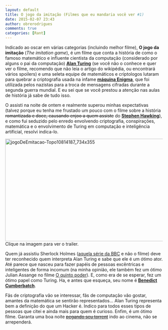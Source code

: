```yaml
---
layout: default
title: O jogo da imitação (Filmes que eu mandaria você ver #1)
date: 2015-02-07 23:43
author: obrerodrigues
comments: true
categories: [Rant]
---
```

Indicado ao oscar em várias categorias (incluindo melhor filme), <strong>O jogo da imitação</strong> (<em>The imitation game</em>), é um filme que conta a história de como o famoso matemático e influente cientista da computação (considerado por alguns o pai da computação) <strong><a href="https://pt.wikipedia.org/wiki/Alan_Turing">Alan Turing</a></strong> (se você não o conhece e quer ver o filme, recomendo que não leia o artigo do wikipédia, ou encontrará vários spoilers) e uma seleta equipe de matemáticos e criptologos lutaram para quebrar a criptografia usada na infame <strong><a href="https://pt.wikipedia.org/wiki/Enigma_%28m%C3%A1quina%29" target="_blank">máquina Enigma</a></strong>, que foi utilizada pelos nazistas para a troca de mensagens cifradas durante a segunda guerra mundial. E eu sei que se você prestou a atenção nas aulas de história já sabe de tudo isso.

O assisti na noite de ontem e realmente superou minhas expectativas (talvez porque eu tenha me frustado um pouco com o filme sobre a história <del>romantizada e doce, causando enjoo a quem assiste</del> do <strong><a href="http://www.adorocinema.com/filmes/filme-222221/" target="_blank"><span class="st">Stephen Hawking</span></a></strong>), e como fui seduzido pelo enredo envolvendo criptografia, conspirações, matemática e o envolvimento de Turing em computação e inteligência artificial, resolvi indica-lo.

<a href="https://www.youtube.com/watch?v=NM4GZ3NQvxQ"><img class="wp-image-1118 size-large" src="https://preview.ibb.co/dyZyBd/jogodeemitacao_topo10814187_734x355.jpg" alt="jogoDeEmitacao-Topo10814187_734x355" width="676" height="327" /></a> Clique na imagem para ver o trailer.

<!--more-->

Quem já assistiu Sherlock Holmes (<a href="http://www.imdb.com/title/tt1475582/" target="_blank">aquela série da BBC</a> e não o filme) deve ter reconhecido quem interpreta Alan Turing e sabe que ele é um ótimo ator. Até parece que nasceu para fazer papéis de pessoas excêntricas e inteligentes de forma incomum (na minha opinião, ele também fez um ótimo Julian Assange no filme <a href="http://www.adorocinema.com/filmes/filme-210472/" target="_blank">O quinto poder</a>). E, como era de se esperar, fez um ótimo papel como Turing. Ha, e antes que esqueça, seu nome é <a href="https://pt.wikipedia.org/wiki/Benedict_Cumberbatch" target="_blank"><strong>Benedict Cumberbatch</strong></a>.

Fãs de criptografia vão se interessar, fãs de computação vão gostar, amantes da matemática se sentirão representados... Alan Turing representa bem a definição do que um Hacker é. Indico para todos esses tipos de pessoas que citei e ainda mais para quem é curioso. Enfim, é um ótimo filme. Garanta uma boa noite <a href="https://www.google.com.br/search?q=the+imitation+game+torrent&amp;ie=utf-8&amp;oe=utf-8&amp;client=ubuntu&amp;channel=fs&amp;gfe_rd=cr&amp;ei=IsPWVL3XDYSC8QeUmYGwAQ" target="_blank"><del>pegando seu torrent</del></a> indo ao cinema, não se arrependerá.
